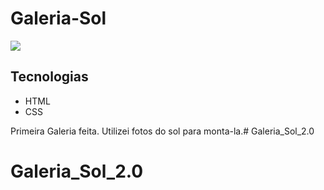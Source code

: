 # Galeria-Sol

![](./Captura%20de%20Tela%202025-02-24%20%C3%A0s%2011.16.34.png)

## Tecnologias

* HTML
* CSS

Primeira Galeria feita. Utilizei fotos do sol para monta-la.# Galeria_Sol_2.0
# Galeria_Sol_2.0
